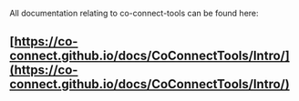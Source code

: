 All documentation relating to co-connect-tools can be found here:

## [https://co-connect.github.io/docs/CoConnectTools/Intro/](https://co-connect.github.io/docs/CoConnectTools/Intro/)